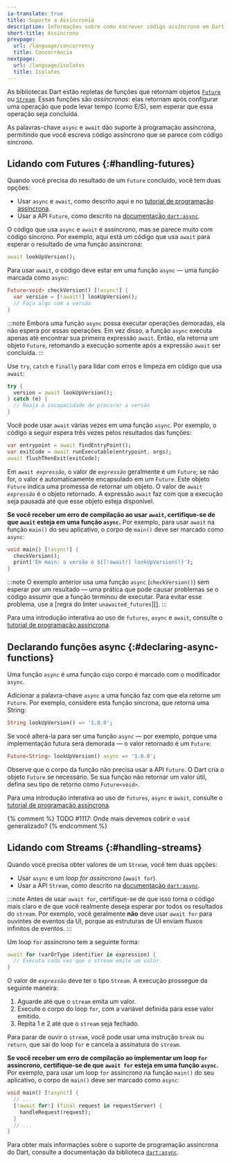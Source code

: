 ```yaml
---
ia-translate: true
title: Suporte a Assincronia
description: Informações sobre como escrever código assíncrono em Dart.
short-title: Assíncrono
prevpage:
  url: /language/concurrency
  title: Concorrência
nextpage:
  url: /language/isolates
  title: Isolates
---
```


<?code-excerpt replace="/ *\/\/\s+ignore_for_file:[^\n]+\n//g; /(^|\n) *\/\/\s+ignore:[^\n]+\n/$1/g; /(\n[^\n]+) *\/\/\s+ignore:[^\n]+\n/$1\n/g; / *\/\/\s+ignore:[^\n]+//g; /([A-Z]\w*)\d\b/$1/g"?>

As bibliotecas Dart estão repletas de funções que retornam objetos [`Future`][] ou [`Stream`][]. Essas funções são _assíncronas_: elas retornam após configurar uma operação que pode levar tempo (como E/S), sem esperar que essa operação seja concluída.

As palavras-chave `async` e `await` dão suporte à programação assíncrona, permitindo que você escreva código assíncrono que se parece com código síncrono.


## Lidando com Futures {:#handling-futures}

Quando você precisa do resultado de um `Future` concluído, você tem duas opções:

* Usar `async` e `await`, como descrito aqui e no [tutorial de programação assíncrona](/libraries/async/async-await).
* Usar a API `Future`, como descrito na [documentação `dart:async`](/libraries/dart-async#future).

O código que usa `async` e `await` é assíncrono, mas se parece muito com código síncrono. Por exemplo, aqui está um código que usa `await` para esperar o resultado de uma função assíncrona:

<?code-excerpt "misc/lib/language_tour/async.dart (await-look-up-version)"?>
```dart
await lookUpVersion();
```

Para usar `await`, o código deve estar em uma função `async` — uma função marcada como `async`:

<?code-excerpt "misc/lib/language_tour/async.dart (checkVersion)" replace="/async|await/[!$&!]/g"?>
```dart
Future<void> checkVersion() [!async!] {
  var version = [!await!] lookUpVersion();
  // Faça algo com a versão
}
```

:::note
Embora uma função `async` possa executar operações demoradas, ela não espera por essas operações. Em vez disso, a função `async` executa apenas até encontrar sua primeira expressão `await`. Então, ela retorna um objeto `Future`, retomando a execução somente após a expressão `await` ser concluída.
:::

Use `try`, `catch` e `finally` para lidar com erros e limpeza em código que usa `await`:

<?code-excerpt "misc/lib/language_tour/async.dart (try-catch)"?>
```dart
try {
  version = await lookUpVersion();
} catch (e) {
  // Reaja à incapacidade de procurar a versão
}
```

Você pode usar `await` várias vezes em uma função `async`. Por exemplo, o código a seguir espera três vezes pelos resultados das funções:

<?code-excerpt "misc/lib/language_tour/async.dart (repeated-await)"?>
```dart
var entrypoint = await findEntryPoint();
var exitCode = await runExecutable(entrypoint, args);
await flushThenExit(exitCode);
```

Em <code>await <em>expressão</em></code>, o valor de <code><em>expressão</em></code> geralmente é um `Future`; se não for, o valor é automaticamente encapsulado em um `Future`. Este objeto `Future` indica uma promessa de retornar um objeto. O valor de <code>await <em>expressão</em></code> é o objeto retornado. A expressão `await` faz com que a execução seja pausada até que esse objeto esteja disponível.

**Se você receber um erro de compilação ao usar `await`, certifique-se de que `await` esteja em uma função `async`.** Por exemplo, para usar `await` na função `main()` do seu aplicativo, o corpo de `main()` deve ser marcado como `async`:

<?code-excerpt "misc/lib/language_tour/async.dart (main)" replace="/async|await/[!$&!]/g"?>
```dart
void main() [!async!] {
  checkVersion();
  print('Em main: a versão é ${[!await!] lookUpVersion()}');
}
```

:::note
O exemplo anterior usa uma função `async` (`checkVersion()`) sem esperar por um resultado — uma prática que pode causar problemas se o código assumir que a função terminou de executar. Para evitar esse problema, use a [regra do linter `unawaited_futures`][].
:::

Para uma introdução interativa ao uso de `futures`, `async` e `await`, consulte o [tutorial de programação assíncrona](/libraries/async/async-await).


## Declarando funções async {:#declaring-async-functions}

Uma função `async` é uma função cujo corpo é marcado com o modificador `async`.

Adicionar a palavra-chave `async` a uma função faz com que ela retorne um `Future`. Por exemplo, considere esta função síncrona, que retorna uma String:

<?code-excerpt "misc/lib/language_tour/async.dart (sync-look-up-version)"?>
```dart
String lookUpVersion() => '1.0.0';
```

Se você alterá-la para ser uma função `async` — por exemplo, porque uma implementação futura será demorada — o valor retornado é um `Future`:

<?code-excerpt "misc/lib/language_tour/async.dart (async-look-up-version)"?>
```dart
Future<String> lookUpVersion() async => '1.0.0';
```

Observe que o corpo da função não precisa usar a API `Future`. O Dart cria o objeto `Future` se necessário. Se sua função não retornar um valor útil, defina seu tipo de retorno como `Future<void>`.

Para uma introdução interativa ao uso de `futures`, `async` e `await`, consulte o [tutorial de programação assíncrona](/libraries/async/async-await).

{% comment %}
TODO #1117: Onde mais devemos cobrir o `void` generalizado?
{% endcomment %}


## Lidando com Streams {:#handling-streams}

Quando você precisa obter valores de um `Stream`, você tem duas opções:

* Usar `async` e um _loop for assíncrono_ (`await for`).
* Usar a API `Stream`, como descrito na [documentação `dart:async`](/libraries/dart-async#stream).

:::note
Antes de usar `await for`, certifique-se de que isso torna o código mais claro e de que você realmente deseja esperar por todos os resultados do `stream`. Por exemplo, você geralmente **não** deve usar `await for` para ouvintes de eventos da UI, porque as estruturas de UI enviam fluxos infinitos de eventos.
:::

Um loop `for` assíncrono tem a seguinte forma:

<?code-excerpt "misc/lib/language_tour/async.dart (await-for)"?>
```dart
await for (varOrType identifier in expression) {
  // Executa cada vez que o stream emite um valor.
}
```

O valor de <code><em>expressão</em></code> deve ter o tipo `Stream`. A execução prossegue da seguinte maneira:

1. Aguarde até que o `stream` emita um valor.
2. Execute o corpo do loop `for`, com a variável definida para esse valor emitido.
3. Repita 1 e 2 até que o `stream` seja fechado.

Para parar de ouvir o `stream`, você pode usar uma instrução `break` ou `return`, que sai do loop `for` e cancela a assinatura do `stream`.

**Se você receber um erro de compilação ao implementar um loop `for` assíncrono, certifique-se de que `await for` esteja em uma função `async`.** Por exemplo, para usar um loop `for` assíncrono na função `main()` do seu aplicativo, o corpo de `main()` deve ser marcado como `async`:

<?code-excerpt "misc/lib/language_tour/async.dart (number-thinker)" replace="/async|await for/[!$&!]/g"?>
```dart
void main() [!async!] {
  // ...
  [!await for!] (final request in requestServer) {
    handleRequest(request);
  }
  // ...
}
```

Para obter mais informações sobre o suporte de programação assíncrona do Dart, consulte a documentação da biblioteca [`dart:async`](/libraries/dart-async).

[`Future`]: {{site.dart-api}}/dart-async/Future-class.html
[`Stream`]: {{site.dart-api}}/dart-async/Stream-class.html
[unawaited_futures linter rule]: /tools/linter-rules/unawaited_futures

